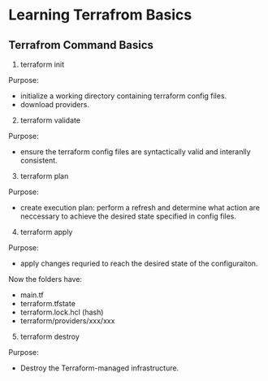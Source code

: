 # Learning Terrafrom Basics

## Terrafrom Command Basics

1. terraform init 

Purpose: 
- initialize a working directory containing terraform config files.
- download providers.

2. terraform validate

Purpose: 
- ensure the terraform config files are syntactically valid and interanlly consistent.

3. terraform plan

Purpose:
- create execution plan: perform a refresh and determine what action are neccessary to achieve the desired state specified in config files.

4. terraform apply

Purpose:
- apply changes requried to reach the desired state of the configuraiton.

Now the folders have:
- main.tf
- terraform.tfstate
- terraform.lock.hcl (hash)
- terraform/providers/xxx/xxx

5. terraform destroy

Purpose:
- Destroy the Terraform-managed infrastructure.


